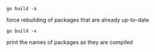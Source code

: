 `go build -a`

force rebuilding of packages that are already up-to-date



`go build -v`

print the names of packages as they are compiled



